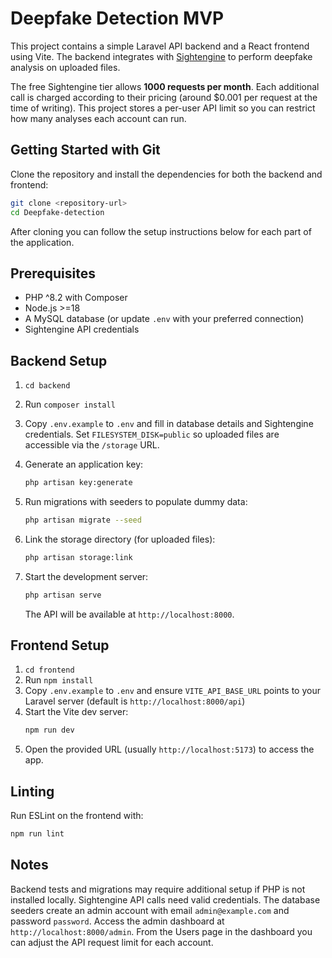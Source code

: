 # Deepfake Detection MVP

This project contains a simple Laravel API backend and a React frontend using Vite. The backend integrates with [Sightengine](https://sightengine.com/) to perform deepfake analysis on uploaded files.

The free Sightengine tier allows **1000 requests per month**. Each additional call is charged according to their pricing (around $0.001 per request at the time of writing). This project stores a per-user API limit so you can restrict how many analyses each account can run.


## Getting Started with Git

Clone the repository and install the dependencies for both the backend and frontend:

```bash
git clone <repository-url>
cd Deepfake-detection
```

After cloning you can follow the setup instructions below for each part of the application.

## Prerequisites

- PHP ^8.2 with Composer
- Node.js >=18
- A MySQL database (or update `.env` with your preferred connection)
- Sightengine API credentials

## Backend Setup

1. `cd backend`
2. Run `composer install`
3. Copy `.env.example` to `.env` and fill in database details and Sightengine credentials. Set `FILESYSTEM_DISK=public` so uploaded files are accessible via the `/storage` URL.

4. Generate an application key:
   ```bash
   php artisan key:generate
   ```
5. Run migrations with seeders to populate dummy data:
   ```bash
   php artisan migrate --seed
   ```
6. Link the storage directory (for uploaded files):
   ```bash
   php artisan storage:link
   ```
7. Start the development server:
   ```bash
   php artisan serve
   ```
   The API will be available at `http://localhost:8000`.

## Frontend Setup

1. `cd frontend`
2. Run `npm install`
3. Copy `.env.example` to `.env` and ensure `VITE_API_BASE_URL` points to your Laravel server (default is `http://localhost:8000/api`)
4. Start the Vite dev server:
   ```bash
   npm run dev
   ```
5. Open the provided URL (usually `http://localhost:5173`) to access the app.

## Linting

Run ESLint on the frontend with:
```bash
npm run lint
```

## Notes

Backend tests and migrations may require additional setup if PHP is not installed locally. Sightengine API calls need valid credentials.
The database seeders create an admin account with email `admin@example.com` and password `password`. Access the admin dashboard at `http://localhost:8000/admin`.
From the Users page in the dashboard you can adjust the API request limit for each account.

